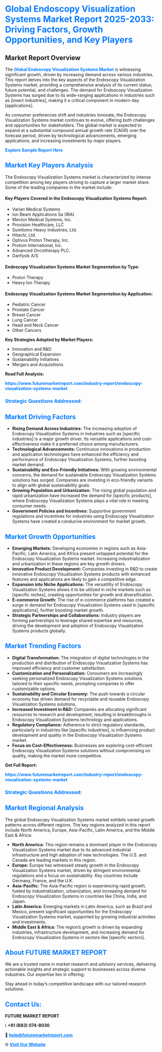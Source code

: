 <h1 style="color: #007BFF;">Global Endoscopy Visualization Systems Market Report 2025-2033: Driving Factors, Growth Opportunities, and Key Players</h1>

<section id="overview">
<h2>Market Report Overview</h2>
<p>The <a href="https://www.futuremarketreport.com/industry-report/endoscopy-visualization-systems-market" style="color: #007BFF; text-decoration: none;"><strong>Global Endoscopy Visualization Systems Market</strong></a> is witnessing significant growth, driven by increasing demand across various industries. This report delves into the key aspects of the Endoscopy Visualization Systems market, providing a comprehensive analysis of its current status, future potential, and challenges. The demand for Endoscopy Visualization Systems has surged due to its wide-ranging applications in industries such as [insert industries], making it a critical component in modern-day [applications].</p>
<p>As consumer preferences shift and industries innovate, the Endoscopy Visualization Systems market continues to evolve, offering both challenges and opportunities for stakeholders. The global market is expected to expand at a substantial compound annual growth rate (CAGR) over the forecast period, driven by technological advancements, emerging applications, and increasing investments by major players.</p>
</section>

<section id="overview">
<p><a href="https://www.futuremarketreport.com/request-sample/reportId=33782" style="color: #007BFF; text-decoration: none;"><strong>Explore Sample Report Here</strong></a></p>
</section>

<section id="key-players">
<h2 style="color: #007BFF;">Market Key Players Analysis</h2>
<p>The Endoscopy Visualization Systems market is characterized by intense competition among key players striving to capture a larger market share. Some of the leading companies in the market include:</p>
<h4>Key Players Covered in the Endoscopy Visualization Systems Report:</h4>
<ul><li>Varian Medical Systems</li><li>Ion Beam Applications Sa (IBA)</li><li>Mevion Medical Systems, Inc.</li><li>Provision Healthcare, LLC</li><li>Sumitomo Heavy Industries, Ltd.</li><li>Hitachi, Ltd.</li><li>Optivus Proton Therapy, Inc.</li><li>Protom International, Inc.</li><li>Advanced Oncotherapy PLC.</li><li>Danfysik A/S</li></ul>
<h4>Endoscopy Visualization Systems Market Segmentation by Type:</h4>
<ul><li>Proton Therapy</li><li>Heavy Ion Therapy</li></ul>

<h4>Endoscopy Visualization Systems Market Segmentation by Application:</h4>
<ul><li>Pediatric Cancer</li><li>Prostate Cancer</li><li>Breast Cancer</li><li>Lung Cancer</li><li>Head and Neck Cancer</li><li>Other Cancers</li></ul>
<p><strong>Key Strategies Adopted by Market Players:</strong></p>
<ul>
<li>Innovation and R&D</li>
<li>Geographical Expansion</li>
<li>Sustainability Initiatives</li>
<li>Mergers and Acquisitions</li>
</ul>
</section>

<section>
<p><strong>Read Full Analysis: </strong></p><a href="https://www.futuremarketreport.com/industry-report/endoscopy-visualization-systems-market" style="color: #007BFF; text-decoration: none;"><strong>https://www.futuremarketreport.com/industry-report/endoscopy-visualization-systems-market</strong></a>
<h3 style="color: #007BFF;">Strategic Questions Addressed:</h3>
</section>

<section id="driving-factors">
<h2 style="color: #007BFF;">Market Driving Factors</h2>
<ul>
<li><strong>Rising Demand Across Industries:</strong> The increasing adoption of Endoscopy Visualization Systems in industries such as [specific industries] is a major growth driver. Its versatile applications and cost-effectiveness make it a preferred choice among manufacturers.</li>
<li><strong>Technological Advancements:</strong> Continuous innovations in production and application technologies have enhanced the efficiency and performance of Endoscopy Visualization Systems, further boosting market demand.</li>
<li><strong>Sustainability and Eco-Friendly Initiatives:</strong> With growing environmental concerns, the demand for sustainable Endoscopy Visualization Systems solutions has surged. Companies are investing in eco-friendly variants to align with global sustainability goals.</li>
<li><strong>Growing Population and Urbanization:</strong> The rising global population and rapid urbanization have increased the demand for [specific products], where Endoscopy Visualization Systems plays a vital role in meeting consumer needs.</li>
<li><strong>Government Policies and Incentives:</strong> Supportive government regulations and incentives for industries using Endoscopy Visualization Systems have created a conducive environment for market growth.</li>
</ul>
</section>

<section id="growth-opportunities">
<h2 style="color: #007BFF;">Market Growth Opportunities</h2>
<ul>
<li><strong>Emerging Markets:</strong> Developing economies in regions such as Asia-Pacific, Latin America, and Africa present untapped potential for the Endoscopy Visualization Systems market. Increasing industrialization and urbanization in these regions are key growth drivers.</li>
<li><strong>Innovative Product Development:</strong> Companies investing in R&D to create innovative Endoscopy Visualization Systems products with enhanced features and applications are likely to gain a competitive edge.</li>
<li><strong>Expansion into Niche Applications:</strong> The versatility of Endoscopy Visualization Systems allows it to be utilized in niche markets such as [specific niches], creating opportunities for growth and diversification.</li>
<li><strong>E-commerce Growth:</strong> The rise of e-commerce platforms has created a surge in demand for Endoscopy Visualization Systems used in [specific applications], further boosting market growth.</li>
<li><strong>Strategic Partnerships and Collaborations:</strong> Industry players are forming partnerships to leverage shared expertise and resources, driving the development and adoption of Endoscopy Visualization Systems products globally.</li>
</ul>
</section>

<section id="trending-factors">
<h2 style="color: #007BFF;">Market Trending Factors</h2>
<ul>
<li><strong>Digital Transformation:</strong> The integration of digital technologies in the production and distribution of Endoscopy Visualization Systems has improved efficiency and customer satisfaction.</li>
<li><strong>Customization and Personalization:</strong> Consumers are increasingly seeking personalized Endoscopy Visualization Systems solutions tailored to their specific needs, prompting companies to offer customizable options.</li>
<li><strong>Sustainability and Circular Economy:</strong> The push towards a circular economy has driven demand for recyclable and reusable Endoscopy Visualization Systems solutions.</li>
<li><strong>Increased Investment in R&D:</strong> Companies are allocating significant resources to research and development, resulting in breakthroughs in Endoscopy Visualization Systems technology and applications.</li>
<li><strong>Regulatory Compliance:</strong> Adherence to strict regulatory standards, particularly in industries like [specific industries], is influencing product development and quality in the Endoscopy Visualization Systems market.</li>
<li><strong>Focus on Cost-Effectiveness:</strong> Businesses are exploring cost-efficient Endoscopy Visualization Systems solutions without compromising on quality, making the market more competitive.</li>
</ul>
</section>

<section>
<p><strong>Get Full Report: </strong></p><a href="https://www.futuremarketreport.com/industry-report/endoscopy-visualization-systems-market" style="color: #007BFF; text-decoration: none;"><strong>https://www.futuremarketreport.com/industry-report/endoscopy-visualization-systems-market</strong></a>
<h3 style="color: #007BFF;">Strategic Questions Addressed:</h3>
</section>


<section id="regional-analysis">
<h2 style="color: #007BFF;">Market Regional Analysis</h2>
<p>The global Endoscopy Visualization Systems market exhibits varied growth patterns across different regions. The key regions analyzed in this report include North America, Europe, Asia-Pacific, Latin America, and the Middle East & Africa:</p>
<ul>
<li><strong>North America:</strong> This region remains a dominant player in the Endoscopy Visualization Systems market due to its advanced industrial infrastructure and high adoption of new technologies. The U.S. and Canada are leading markets in this region.</li>
<li><strong>Europe:</strong> Europe has witnessed steady growth in the Endoscopy Visualization Systems market, driven by stringent environmental regulations and a focus on sustainability. Key countries include Germany, France, and the U.K.</li>
<li><strong>Asia-Pacific:</strong> The Asia-Pacific region is experiencing rapid growth, fueled by industrialization, urbanization, and increasing demand for Endoscopy Visualization Systems in countries like China, India, and Japan.</li>
<li><strong>Latin America:</strong> Emerging markets in Latin America, such as Brazil and Mexico, present significant opportunities for the Endoscopy Visualization Systems market, supported by growing industrial activities and investments.</li>
<li><strong>Middle East & Africa:</strong> The region’s growth is driven by expanding industries, infrastructure development, and increasing demand for Endoscopy Visualization Systems in sectors like [specific sectors].</li>
</ul>
</section>

<footer>
<h2 style="color: #007BFF;">About FUTURE MARKET REPORT</h2>
<p>We are a trusted name in market research and advisory services, delivering actionable insights and strategic support to businesses across diverse industries. Our expertise lies in offering:</p>

<p>Stay ahead in today’s competitive landscape with our tailored research solutions.</p>

<h2 style="color: #007BFF;">Contact Us:</h2>
<p><strong>FUTURE MARKET REPORT</strong></p>
<p>📞 <strong>+91 (883) 074-8030</strong></p>
<p>📧 <strong><a href="mailto:help@futuremarketreport.com" style="color: #007BFF;">help@futuremarketreport.com</a></strong></p>
<p>🌐 <strong><a href="https://www.futuremarketreport.com/" style="color: #007BFF;">Visit Our Website</a></strong></p>
</footer>